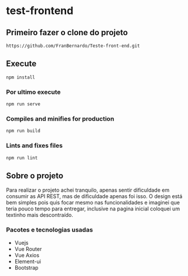 # test-frontend

## Primeiro fazer o clone do projeto
```
https://github.com/FranBernardo/Teste-front-end.git
```

## Execute 
```
npm install
```

### Por ultimo execute 
```
npm run serve
```

### Compiles and minifies for production
```
npm run build
```

### Lints and fixes files
```
npm run lint
```

## Sobre o projeto

Para realizar o projeto achei tranquilo, apenas sentir dificuldade em consumir as API REST, mas de dificuldade apenas foi isso. O design está bem simples pois quis focar mesmo nas funcionalidades e imaginei que teria pouco tempo para entregar, inclusive na pagina inicial coloquei um textinho mais descontraído.

### Pacotes e tecnologias usadas
- Vuejs 
- Vue Router
- Vue Axios
- Element-ui 
- Bootstrap

